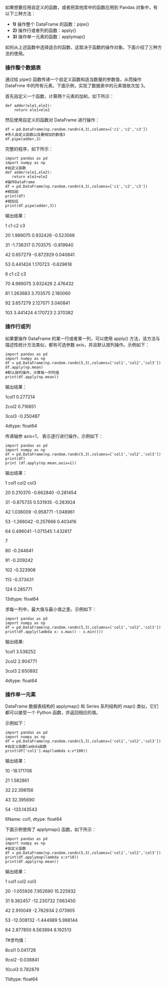如果想要应用自定义的函数，或者把其他库中的函数应用到 Pandas 对象中，有以下三种方法：

-   **1)** 操作整个 DataFrame 的函数：pipe()
-   **2)** 操作行或者列的函数：apply()
-   **3)** 操作单一元素的函数：applymap()

如何从上述函数中选择适合的函数，这取决于函数的操作对象。下面介绍了三种方法的使用。

### 操作整个数据表

通过给 pipe() 函数传递一个自定义函数和适当数量的参数值，从而操作 DataFrme 中的所有元素。下面示例，实现了数据表中的元素值依次加 3。

首先自定义一个函数，计算两个元素的加和，如下所示：

```
def adder(ele1,ele2):
    return ele1+ele2
```

然后使用自定义的函数对 DataFrame 进行操作：

```
df = pd.DataFrame(np.random.randn(4,3),columns=['c1','c2','c3'])
#传入自定义函数以及要相加的数值3
df.pipe(adder,3)
```

完整的程序，如下所示：

```
import pandas as pd
import numpy as np
#自定义函数
def adder(ele1,ele2):
   return ele1+ele2
#操作DataFrame
df = pd.DataFrame(np.random.randn(4,3),columns=['c1','c2','c3'])
#相加前
print(df)
#相加后
print(df.pipe(adder,3))
```

输出结果：

1 c1 c2 c3

20 1.989075 0.932426 -0.523568

31 -1.736317 0.703575 -0.819940

42 0.657279 -0.872929 0.040841

53 0.441424 1.170723 -0.629618

6 c1 c2 c3

70 4.989075 3.932426 2.476432

81 1.263683 3.703575 2.180060

92 3.657279 2.127071 3.040841

103 3.441424 4.170723 2.370382

### 操作行或列

如果要操作 DataFrame 的某一行或者某一列，可以使用 apply() 方法，该方法与描述性统计方法类似，都有可选参数 axis，并且默认按列操作。示例如下：

```
import pandas as pd
import numpy as np
df = pd.DataFrame(np.random.randn(5,3),columns=['col1','col2','col3'])
df.apply(np.mean)
#默认按列操作，计算每一列均值
print(df.apply(np.mean))
```

输出结果：

1col1 0.277214

2col2 0.716651

3col3 -0.250487

4dtype: float64

传递轴参 axis=1， 表示逐行进行操作，示例如下：

```
import pandas as pd
import numpy as np
df = pd.DataFrame(np.random.randn(5,3),columns=['col1','col2','col3'])
print(df)
print (df.apply(np.mean,axis=1))
```

输出结果：

1 col1 col2 col3

20 0.210370 -0.662840 -0.281454

31 -0.875735 0.531935 -0.283924

42 1.036009 -0.958771 -1.048961

53 -1.266042 -0.257666 0.403416

64 0.496041 -1.071545 1.432817

7

80 -0.244641

91 -0.209242

102 -0.323908

113 -0.373431

124 0.285771

13dtype: float64

求每一列中，最大值与最小值之差。示例如下：

```
import pandas as pd
import numpy as np
df = pd.DataFrame(np.random.randn(5,3),columns=['col1','col2','col3'])
print(df.apply(lambda x: x.max() - x.min()))
```

输出结果:

1col1 3.538252

2col2 2.904771

3col3 2.650892

4dtype: float64

### 操作单一元素

DataFrame 数据表结构的 applymap() 和 Series 系列结构的 map() 类似，它们都可以接受一个 Python 函数，并返回相应的值。

示例如下：

```
import pandas as pd
import numpy as np
df = pd.DataFrame(np.random.randn(5,3),columns=['col1','col2','col3'])
#自定义函数lambda函数
print(df['col1'].map(lambda x:x*100))
```

输出结果：

10 -18.171706

21 1.582861

32 22.398156

43 32.395690

54 -133.143543

6Name: col1, dtype: float64

下面示例使用了 applymap() 函数，如下所示：

```
import pandas as pd
import numpy as np
#自定义函数
df = pd.DataFrame(np.random.randn(5,3),columns=['col1','col2','col3'])
print(df.applymap(lambda x:x*10))
print(df.apply(np.mean))
```

输出结果：

1 col1 col2 col3

20 -1.055926 7.952690 15.225932

31 9.362457 -12.230732 7.663450

42 2.910049 -2.782934 2.073905

53 -12.008132 -1.444989 5.988144

64 2.877850 6.563894 8.192513

7\#求均值：

8col1 0.041726

9col2 -0.038841

10col3 0.782879

11dtype: float64
